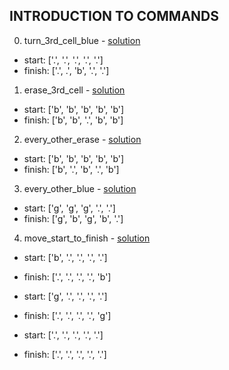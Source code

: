 ## INTRODUCTION TO COMMANDS

0. turn_3rd_cell_blue - [solution](/challenges/solutions/turn_3rd_cell_blue.js)

  * start:  ['.', '.', '.', '.', '.']
  * finish: ['.', .', 'b', '.', '.']

1. erase_3rd_cell - [solution](/challenges/solutions/erase_3rd_cell.js)

  * start:  ['b', 'b', 'b', 'b', 'b']
  * finish: ['b', 'b', '.', 'b', 'b']

2. every_other_erase - [solution](/challenges/solutions/every_other_erase.js)

  * start:  ['b', 'b', 'b', 'b', 'b']
  * finish: ['b', '.', 'b', '.', 'b']

3. every_other_blue - [solution](/challenges/solutions/every_other_blue.js)

  * start:  ['g', 'g', 'g', '.', '.']
  * finish: ['g', 'b', 'g', 'b', '.']

4. move_start_to_finish - [solution](/challenges/solutions/move_start_to_finish.js)

  * start:  ['b', '.', '.', '.', '.']
  * finish: ['.', '.', '.', '.', 'b']

  * start:  ['g', '.', '.', '.', '.']
  * finish: ['.', '.', '.', '.', 'g']

  * start:  ['.', '.', '.', '.', '.']
  * finish: ['.', '.', '.', '.', '.']
